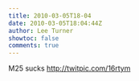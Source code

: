 ```yaml
---
title: 2010-03-05T18-04
date: 2010-03-05T18:04:44Z
author: Lee Turner
showtoc: false
comments: true
---
```


M25 sucks  http://twitpic.com/16rtym

